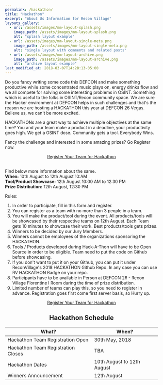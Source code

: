 ```yaml
---
permalink: /hackathon/
title: "Hackathon"
excerpt: "About Us Information for Recon Village"
layouts_gallery:
  - url: /assets/images/mm-layout-splash.png
    image_path: /assets/images/mm-layout-splash.png
    alt: "splash layout example"
  - url: /assets/images/mm-layout-single-meta.png
    image_path: /assets/images/mm-layout-single-meta.png
    alt: "single layout with comments and related posts"
  - url: /assets/images/mm-layout-archive.png
    image_path: /assets/images/mm-layout-archive.png
    alt: "archive layout example"
last_modified_at: 2018-03-07T14:28:13-05:00
---
```

Do you fancy writing some code this DEFCON and make something productive while some concentrated music plays on, energy drinks flow and we all compete for solving some interesting problems in OSINT. Something which is useful to the folks in OSINT/Recon community space. We are sure the Hacker environment at DEFCON helps in such challenges and that's the reason we are hosting a HACKATHON this year at DEFCON 26 Vegas. Believe us, we can't be more excited. 

HACKATHONs are a great way to achieve multiple objectives at the same time? You and your team make a product in a deadline, your productivity goes high. We get a OSINT dose. Community gets a tool. Everybody Wins. 

Fancy the challenge and interested in some amazing prizes? Go Register now. 

<center><div markdown="0"><a href="https://goo.gl/forms/Tla8ZabPTRby1UFe2" class="btn btn--success" size="10 ">Register Your Team for Hackathon</a></div></center><br>

Find below more information about the same.
<br>**When:** 10th August to 12th August 10:AM
<br>**Tool/Product Showcase:** 12th August 10:00 AM to 12:30 PM
<br>**Prize Distribution:** 12th August, 12:30 PM

Rules: 
1. In order to participate, fill in this form and register.
2. You can register as a team with no more than 3 people in a team. 
3. You will make the product/tool during the event. All products/tools will be showcased by their respective teams on 12th August. Each Team gets 10 minutes to showcase their work. Best products/tools gets prizes. 
4. Winners to be decided by our Jury Members.
5. Winners cannot be employees of the organizations sponsoring the HACKATHON.
6. Tools / Products developed during Hack-A-Thon will have to be Open Source in order to be eligible. Team need to put the code on Github before showcasing. 
7. If you don't want to put it on your Github, you can put it under ReconVillage's 2018 HACKATHON Github Repo. In any case you can use RV HACKATHON Badge on your repo. 
8. Participants have to be available in Person at DEFCON 26 - Recon Village Florentine I Room during the time of prize distribution. 
9. Limited number of teams can play this, so you need to register in advance. Registration goes first come first server basis, so Hurry up. 

<center><div markdown="0"><a href="https://goo.gl/forms/Tla8ZabPTRby1UFe2" class="btn btn--success" size="10 ">Register Your Team for Hackathon</a></div></center>

## <center> Hackathon Schedule </center>

| What?                                        | When?	                                           |
| ------------------------------------------- | ----------------------------------------------------- |
| Hackathon Team Registration Open | 30th May, 2018 |
| Hackathon Team Registration Closes | TBA |
| Hackathon Dates | 10th August to 12th August |
| Winners Announcement | 12th August |
